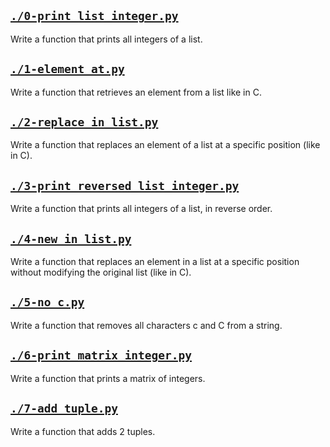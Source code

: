 
## [`./0-print_list_integer.py`](./0-print_list_integer.py)
Write a function that prints all integers of a list.

## [`./1-element_at.py`](./1-element_at.py)
Write a function that retrieves an element from a list like in C.

## [`./2-replace_in_list.py`](./2-replace_in_list.py)
Write a function that replaces an element of a list at a specific position (like in C).

## [`./3-print_reversed_list_integer.py`](./3-print_reversed_list_integer.py)
Write a function that prints all integers of a list, in reverse order.

## [`./4-new_in_list.py`](./4-new_in_list.py)
Write a function that replaces an element in a list at a specific position without modifying the original list (like in C).

## [`./5-no_c.py`](./5-no_c.py)
Write a function that removes all characters c and C from a string.

## [`./6-print_matrix_integer.py`](./6-print_matrix_integer.py)
Write a function that prints a matrix of integers.

## [`./7-add_tuple.py`](./7-add_tuple.py)
Write a function that adds 2 tuples.
